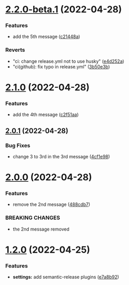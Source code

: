 # [2.2.0-beta.1](https://github.com/yohsuke-kurita/yohsukes-semantic-released/compare/v2.1.0...v2.2.0-beta.1) (2022-04-28)


### Features

* add the 5th message ([c21448a](https://github.com/yohsuke-kurita/yohsukes-semantic-released/commit/c21448ab4a642d571417357e0a7d8abccc946b1c))


### Reverts

* "ci: change release.yml not to use husky" ([e4d252a](https://github.com/yohsuke-kurita/yohsukes-semantic-released/commit/e4d252a7d6c0f0f0761fb229d48b6626580e28a3))
* "ci(github): fix typo in release.yml" ([3b50e3b](https://github.com/yohsuke-kurita/yohsukes-semantic-released/commit/3b50e3b00b7219a999442ade1e79bd8224cef71f))

# [2.1.0](https://github.com/yohsuke-kurita/yohsukes-semantic-released/compare/v2.0.1...v2.1.0) (2022-04-28)


### Features

* add the 4th message ([c2f51aa](https://github.com/yohsuke-kurita/yohsukes-semantic-released/commit/c2f51aa7c7f75fe2cdb44dabc59b94dd65a5b88b))

## [2.0.1](https://github.com/yohsuke-kurita/yohsukes-semantic-released/compare/v2.0.0...v2.0.1) (2022-04-28)


### Bug Fixes

* change 3 to 3rd in the 3rd message ([4cf1e98](https://github.com/yohsuke-kurita/yohsukes-semantic-released/commit/4cf1e98b1fcf4c7be3c0e435337d25badb556e85))

# [2.0.0](https://github.com/yohsuke-kurita/yohsukes-semantic-released/compare/v1.2.0...v2.0.0) (2022-04-28)


### Features

* remove the 2nd message ([488cdb7](https://github.com/yohsuke-kurita/yohsukes-semantic-released/commit/488cdb7a45dfb18b2d9d87d040e088a7c1f80da6))


### BREAKING CHANGES

* the 2nd message removed

# [1.2.0](https://github.com/yohsuke-kurita/yohsukes-semantic-released/compare/v1.1.0...v1.2.0) (2022-04-25)


### Features

* **settings:** add semantic-release plugins ([e7a8b92](https://github.com/yohsuke-kurita/yohsukes-semantic-released/commit/e7a8b923e0ff77f09fc6453f29dc9aced59d4056))
